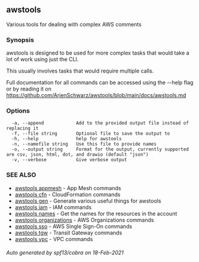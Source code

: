 ## awstools

Various tools for dealing with complex AWS comments

### Synopsis

awstools is designed to be used for more complex tasks that would take a lot of work using just the CLI.

This usually involves tasks that would require multiple calls.

Full documentation for all commands can be accessed using the --help flag or by reading it on https://github.com/ArjenSchwarz/awstools/blob/main/docs/awstools.md


### Options

```
  -a, --append            Add to the provided output file instead of replacing it
  -f, --file string       Optional file to save the output to
  -h, --help              help for awstools
  -n, --namefile string   Use this file to provide names
  -o, --output string     Format for the output, currently supported are csv, json, html, dot, and drawio (default "json")
  -v, --verbose           Give verbose output
```

### SEE ALSO

* [awstools appmesh](awstools_appmesh.md)	 - App Mesh commands
* [awstools cfn](awstools_cfn.md)	 - CloudFormation commands
* [awstools gen](awstools_gen.md)	 - Generate various useful things for awstools
* [awstools iam](awstools_iam.md)	 - IAM commands
* [awstools names](awstools_names.md)	 - Get the names for the resources in the account
* [awstools organizations](awstools_organizations.md)	 - AWS Organizations commands
* [awstools sso](awstools_sso.md)	 - AWS Single Sign-On commands
* [awstools tgw](awstools_tgw.md)	 - Transit Gateway commands
* [awstools vpc](awstools_vpc.md)	 - VPC commands

###### Auto generated by spf13/cobra on 18-Feb-2021

